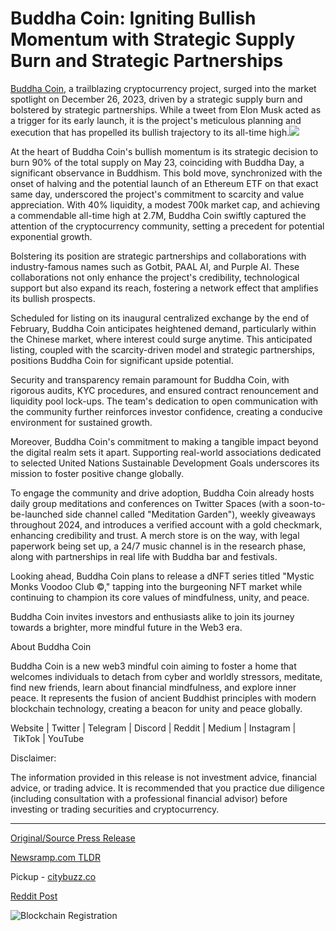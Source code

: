 # Buddha Coin: Igniting Bullish Momentum with Strategic Supply Burn and Strategic Partnerships

[Buddha Coin](https://buddhacoin.world/), a trailblazing cryptocurrency project, surged into the market spotlight on December 26, 2023, driven by a strategic supply burn and bolstered by strategic partnerships. While a tweet from Elon Musk acted as a trigger for its early launch, it is the project's meticulous planning and execution that has propelled its bullish trajectory to its all-time high.![](https://api.blockchainwire.io/uploads/Etkaan/editor_image/4071964f-4ce7-471d-abeb-dab61a6669dc.jpg)

At the heart of Buddha Coin's bullish momentum is its strategic decision to burn 90% of the total supply on May 23, coinciding with Buddha Day, a significant observance in Buddhism. This bold move, synchronized with the onset of halving and the potential launch of an Ethereum ETF on that exact same day, underscored the project's commitment to scarcity and value appreciation. With 40% liquidity, a modest 700k market cap, and achieving a commendable all-time high at 2.7M, Buddha Coin swiftly captured the attention of the cryptocurrency community, setting a precedent for potential exponential growth.

Bolstering its position are strategic partnerships and collaborations with industry-famous names such as Gotbit, PAAL AI, and Purple AI. These collaborations not only enhance the project's credibility, technological support but also expand its reach, fostering a network effect that amplifies its bullish prospects.

Scheduled for listing on its inaugural centralized exchange by the end of February, Buddha Coin anticipates heightened demand, particularly within the Chinese market, where interest could surge anytime. This anticipated listing, coupled with the scarcity-driven model and strategic partnerships, positions Buddha Coin for significant upside potential.

Security and transparency remain paramount for Buddha Coin, with rigorous audits, KYC procedures, and ensured contract renouncement and liquidity pool lock-ups. The team's dedication to open communication with the community further reinforces investor confidence, creating a conducive environment for sustained growth.

Moreover, Buddha Coin's commitment to making a tangible impact beyond the digital realm sets it apart. Supporting real-world associations dedicated to selected United Nations Sustainable Development Goals underscores its mission to foster positive change globally.

To engage the community and drive adoption, Buddha Coin already hosts daily group meditations and conferences on Twitter Spaces (with a soon-to-be-launched side channel called "Meditation Garden"), weekly giveaways throughout 2024, and introduces a verified account with a gold checkmark, enhancing credibility and trust. A merch store is on the way, with legal paperwork being set up, a 24/7 music channel is in the research phase, along with partnerships in real life with Buddha bar and festivals.

Looking ahead, Buddha Coin plans to release a dNFT series titled "Mystic Monks Voodoo Club ©," tapping into the burgeoning NFT market while continuing to champion its core values of mindfulness, unity, and peace.

Buddha Coin invites investors and enthusiasts alike to join its journey towards a brighter, more mindful future in the Web3 era.

About Buddha Coin

Buddha Coin is a new web3 mindful coin aiming to foster a home that welcomes individuals to detach from cyber and worldly stressors, meditate, find new friends, learn about financial mindfulness, and explore inner peace. It represents the fusion of ancient Buddhist principles with modern blockchain technology, creating a beacon for unity and peace globally.

Website | Twitter | Telegram | Discord | Reddit | Medium | Instagram | TikTok | YouTube

Disclaimer:

The information provided in this release is not investment advice, financial advice, or trading advice. It is recommended that you practice due diligence (including consultation with a professional financial advisor) before investing or trading securities and cryptocurrency. 

---

[Original/Source Press Release](https://blockchainwire.io/press-release/buddha-coin-igniting-bullish-momentum-with-strategic-supply-burn-and-strategic-partnerships)
                    

[Newsramp.com TLDR](https://newsramp.com/curated-news/buddha-coin-cryptocurrency-project-surges-with-supply-burn-and-strategic-partnerships/0f3505fb41774640e06928948506e8c5) 


Pickup - [citybuzz.co](https://citybuzz.co/2024/02/11/buddha-coin-igniting-mindfulness-and-unity-in-the-web3-era)
 



[Reddit Post](https://www.reddit.com/r/CryptoNewsInfo/comments/1avcbi7/buddha_coin_cryptocurrency_project_surges_with/) 



![Blockchain Registration](https://cdn.newsramp.app/blockchainwire/qrcode/242/11/vibeCpSy.webp)